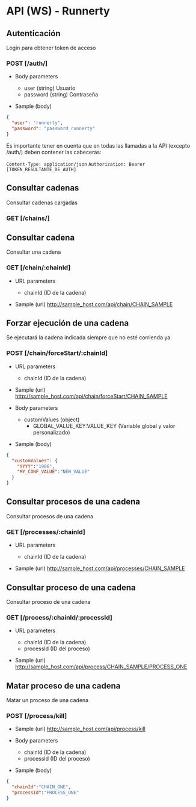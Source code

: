 # API (WS) - Runnerty
## Autenticación
Login para obtener token de acceso
### POST [/auth/]

+ Body parameters
    + user (string)
      Usuario
    + password (string)
      Contraseña


+ Sample (body)
```json
{
  "user": "runnerty",
  "password": "password_runnerty"
}
```

Es importante tener en cuenta que en todas las llamadas a la API (excepto /auth/) deben contener las cabeceras:

`Content-Type: application/json`
`Authorization: Bearer [TOKEN_RESULTANTE_DE_AUTH]`

## Consultar cadenas
Consultar cadenas cargadas
### GET [/chains/]

## Consultar cadena
Consultar una cadena
### GET [/chain/:chainId]

+ URL parameters
    + chainId (ID de la cadena)

+ Sample (url)
http://sample_host.com/api/chain/CHAIN_SAMPLE

## Forzar ejecución de una cadena
Se ejecutará la cadena indicada siempre que no esté corrienda ya.
### POST [/chain/forceStart/:chainId]

+ URL parameters
    + chainId (ID de la cadena)

+ Sample (url)
http://sample_host.com/api/chain/forceStart/CHAIN_SAMPLE

+ Body parameters
    + customValues (object)
        + GLOBAL_VALUE_KEY:VALUE_KEY (Variable global y valor personalizado)

+ Sample (body)
```json
{
  "customValues": {
    "YYYY":"1986",
    "MY_CONF_VALUE":"NEW_VALUE"
  }
}
```

## Consultar procesos de una cadena
Consultar procesos de una cadena
### GET [/processes/:chainId]

+ URL parameters
    + chainId (ID de la cadena)

+ Sample (url)
http://sample_host.com/api/processes/CHAIN_SAMPLE

## Consultar proceso de una cadena
Consultar proceso de una cadena
### GET [/process/:chainId/:processId]

+ URL parameters
    + chainId (ID de la cadena)
    + processId (ID del proceso)

+ Sample (url)
http://sample_host.com/api/process/CHAIN_SAMPLE/PROCESS_ONE

## Matar proceso de una cadena
Matar un proceso de una cadena
### POST [/process/kill]

+ Sample (url)
http://sample_host.com/api/process/kill

+ Body parameters
    + chainId (ID de la cadena)
    + processId (ID del proceso)
    
+ Sample (body)
```json
{
  "chainId":"CHAIN_ONE",
  "processId":"PROCESS_ONE"
}
```